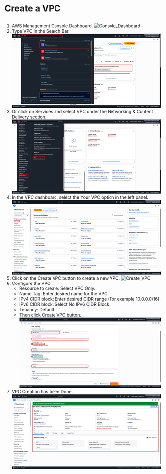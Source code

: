 # Create a VPC
##
1. AWS Management Console Dashboard. ![Console_Dashboard](Images/Console_Dashboard.png)
2. Type VPC in the Search Bar. ![Search_IAM](Images/Search_VPC.png)
3. Or click on Services and select VPC under the Networking & Content Delivery section. ![Services_VPC](Images/Services_VPC.png)
4. In the VPC dashboard, select the Your VPC option in the left panel. ![Dashboard_VPC](Images/Dashboard_VPC.png)
5. Click on the Create VPC button to create a new VPC. ![Create_VPC](Images/Create_VPC)
6. Configure the VPC:
   - Resource to create: Select VPC Only.
   - Name Tag: Enter desired name for the VPC.
   - IPv4 CIDR block: Enter desired CIDR range (For example 10.0.0.0/16).
   - IPv6 CIDR block: Select No IPv6 CIDR Block.
   - Tenancy: Default.
   - Then click Create VPC button. ![Configure_Create_VPC](Images/Configure_Create_VPC.png)
7. VPC Creation has been Done. ![Created_VPC](Images/Created_VPC.png)
